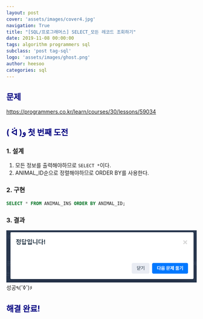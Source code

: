 ```yaml
---
layout: post
cover: 'assets/images/cover4.jpg'
navigation: True
title: "[SQL/프로그래머스] SELECT_모든 레코드 조회하기"
date: 2019-11-08 00:00:00
tags: algorithm programmers sql
subclass: 'post tag-sql'
logo: 'assets/images/ghost.png'
author: heesoo
categories: sql
---
```

## <span style="color:navy">문제</span>
<https://programmers.co.kr/learn/courses/30/lessons/59034>


## <span style="color:navy">( ᐛ )و 첫 번째 도전</span>

### 1. 설계
1. 모든 정보를 출력해야하므로 `SELECT *`이다.
2. ANIMAL_ID순으로 정렬해야하므로 ORDER BY를 사용한다.

### 2. 구현
```sql
SELECT * FROM ANIMAL_INS ORDER BY ANIMAL_ID;
```
### 3. 결과
![실행결과](./assets/images/191108_5.PNG)
성공٩(˘◊˘)۶

## <span style="color:navy">해결 완료!</span>
